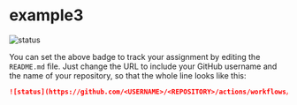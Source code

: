 # example3

![status](https://github.com/kstreet13/example3/actions/workflows/render.yml/badge.svg)

You can set the above badge to track your assignment by editing the `README.md` file. Just change the URL to include your GitHub username and the name of your repository, so that the whole line looks like this:

```md
![status](https://github.com/<USERNAME>/<REPOSITORY>/actions/workflows/render.yml/badge.svg)
```
